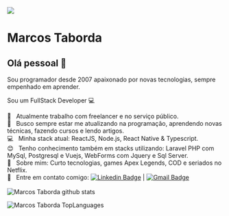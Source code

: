 
<img width="auto" src="https://github.com/tgmarinho/tgmarinho/blob/master/banner.png">

# Marcos Taborda

## Olá pessoal 👋
Sou programador desde 2007 apaixonado por novas tecnologias, sempre empenhado em aprender.


Sou um FullStack Developer :computer:

 :rocket: &nbsp; Atualmente trabalho com freelancer e no serviço público.
 <br/> :purple_heart: &nbsp; Busco sempre estar me atualizando na programação, aprendendo novas técnicas, fazendo cursos e lendo artigos.
 <br/> 💻 &nbsp; Minha stack atual: ReactJS, Node.js, React Native & Typescript.
 <br/> :blush: &nbsp; Tenho conhecimento também em stacks utilizando: Laravel PHP com MySql, Postgresql e Vuejs, WebForms com Jquery e Sql Server.
 <br/> 💬 &nbsp; Sobre mim: Curto tecnologias, games Apex Legends, COD e seriados no Netflix.
 <br/> 📩 &nbsp; Entre em contato comigo: [![Linkedin Badge](https://img.shields.io/badge/-MarcosTaborda-blue?style=flat-square&logo=Linkedin&logoColor=white&link=https://www.linkedin.com/in/marcostaborda/)](https://www.linkedin.com/in/marcostaborda/) 
| 
[![Gmail Badge](https://img.shields.io/badge/-marcos.tabordamail@gmail.com-c14438?style=flat-square&logo=Gmail&logoColor=white&link=mailto:marcos.tabordamail@gmail.com)](mailto:marcos.tabordamail@gmail.com)
<br/>
<br/>
![Marcos Taborda github stats](https://github-readme-stats.vercel.app/api?username=marcostaborda&count_private=true&show_icons=true&theme=dark&hide=stars)

![Marcos Taborda TopLanguages](https://github-readme-stats.vercel.app/api/top-langs/?username=marcostaborda&layout=compact)

